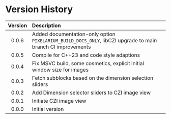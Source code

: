 # Version History

| Version | Description                                                                                                 |
|:-------:|:------------------------------------------------------------------------------------------------------------|
|   0.0.6 | Added documentation-only option `PIXELARIUM_BUILD_DOCS_ONLY`, libCZI upgrade to main branch CI improvements |
|   0.0.5 | Compile for C++23 and code style adaptions                                                                  |
|   0.0.4 | Fix MSVC build, some cosmetics, explicit initial window size for images                                     |
|   0.0.3 | Fetch subblocks based on the dimension selection sliders                                                    |
|   0.0.2 | Add Dimension selector sliders to CZI image view                                                            |
|   0.0.1 | Initiate CZI image view                                                                                     |
|   0.0.0 | Initial version                                                                                             |

